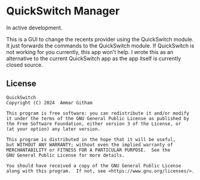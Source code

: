 # QuickSwitch Manager

In active development.

This is a GUI to change the recents provider using the QuickSwitch module. It just forwards the commands to the QuickSwitch module. If QuickSwitch is not working for you currently, this app won't help. I wrote this as an alternative to the current QuickSwitch app as the app itself is currently closed source.

## License

```
QuickSwitch
Copyright (C) 2024  Ammar Githam

This program is free software: you can redistribute it and/or modify
it under the terms of the GNU General Public License as published by
the Free Software Foundation, either version 3 of the License, or
(at your option) any later version.

This program is distributed in the hope that it will be useful,
but WITHOUT ANY WARRANTY; without even the implied warranty of
MERCHANTABILITY or FITNESS FOR A PARTICULAR PURPOSE.  See the
GNU General Public License for more details.

You should have received a copy of the GNU General Public License
along with this program.  If not, see <https://www.gnu.org/licenses/>.
```
